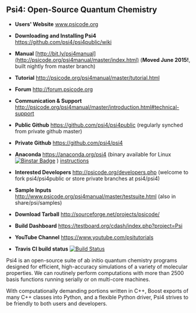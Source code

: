 Psi4: Open-Source Quantum Chemistry
-----------------------------------

* **Users' Website**  www.psicode.org

* **Downloading and Installing Psi4** https://github.com/psi4/psi4public/wiki

* **Manual**  [http://bit.ly/psi4manual](http://psicode.org/psi4manual/master/index.html) (**Moved June 2015!**, built nightly from master branch)

* **Tutorial** http://psicode.org/psi4manual/master/tutorial.html

* **Forum** http://forum.psicode.org

* **Communication & Support** http://psicode.org/psi4manual/master/introduction.html#technical-support

* **Public Github**  https://github.com/psi4/psi4public (regularly synched from private github master)

* **Private Github**  https://github.com/psi4/psi4

* **Anaconda**  https://anaconda.org/psi4 (binary available for Linux [![Binstar Badge](https://anaconda.org/psi4/psi4/badges/downloads.svg)](https://anaconda.org/psi4/psi4) ) [instructions](http://psicode.org/psi4manual/master/conda.html#quick-installation)

* **Interested Developers**  http://psicode.org/developers.php (welcome to fork psi4/psi4public or store private branches at psi4/psi4)

* **Sample Inputs**  http://www.psicode.org/psi4manual/master/testsuite.html (also in share/psi/samples)

* **Download Tarball** http://sourceforge.net/projects/psicode/ 

* **Build Dashboard** https://testboard.org/cdash/index.php?project=Psi

* **YouTube Channel** https://www.youtube.com/psitutorials

* **Travis CI build status** [![Build Status](https://travis-ci.org/psi4/psi4.svg?branch=master)](https://travis-ci.org/psi4/psi4)

Psi4 is an open-source suite of ab initio quantum chemistry programs
designed for efficient, high-accuracy simulations of a variety of
molecular properties. We can routinely perform computations with more
than 2500 basis functions running serially or on multi-core machines.

With computationally demanding portions written in C++, Boost exports
of many C++ classes into Python, and a flexible Python driver, Psi4
strives to be friendly to both users and developers.

